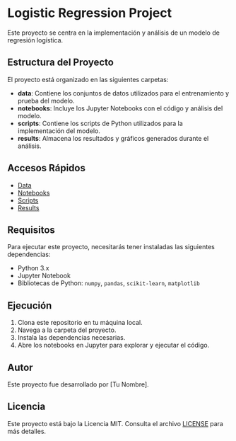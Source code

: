 # Logistic Regression Project

Este proyecto se centra en la implementación y análisis de un modelo de regresión logística.

## Estructura del Proyecto

El proyecto está organizado en las siguientes carpetas:

- **data**: Contiene los conjuntos de datos utilizados para el entrenamiento y prueba del modelo.
- **notebooks**: Incluye los Jupyter Notebooks con el código y análisis del modelo.
- **scripts**: Contiene los scripts de Python utilizados para la implementación del modelo.
- **results**: Almacena los resultados y gráficos generados durante el análisis.

## Accesos Rápidos

- [Data](./data)
- [Notebooks](./notebooks)
- [Scripts](./scripts)
- [Results](./results)

## Requisitos

Para ejecutar este proyecto, necesitarás tener instaladas las siguientes dependencias:

- Python 3.x
- Jupyter Notebook
- Bibliotecas de Python: `numpy`, `pandas`, `scikit-learn`, `matplotlib`

## Ejecución

1. Clona este repositorio en tu máquina local.
2. Navega a la carpeta del proyecto.
3. Instala las dependencias necesarias.
4. Abre los notebooks en Jupyter para explorar y ejecutar el código.

## Autor

Este proyecto fue desarrollado por [Tu Nombre].

## Licencia

Este proyecto está bajo la Licencia MIT. Consulta el archivo [LICENSE](./LICENSE) para más detalles.
